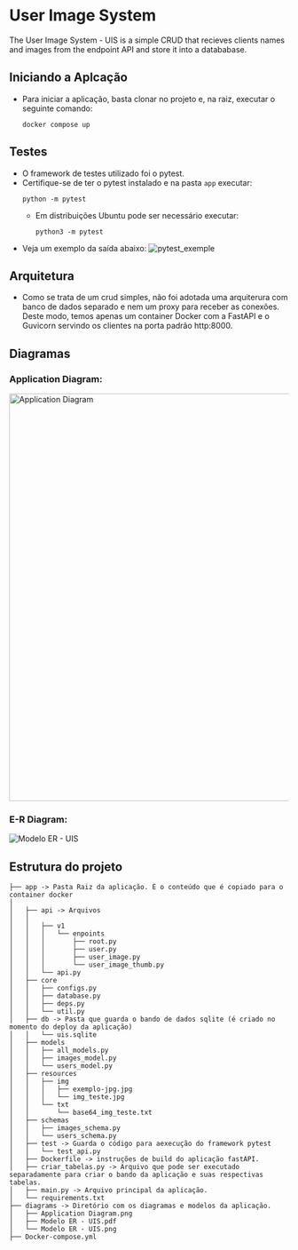 # User Image System
The User Image System - UIS is a simple CRUD that recieves clients names and images from the endpoint API and store it into a datababase.

## Iniciando a Aplcação
- Para iniciar a aplicação, basta clonar no projeto e, na raiz, executar o seguinte comando:
  ```
  docker compose up
  ```

## Testes
- O framework de testes utilizado foi o pytest.
- Certifique-se de ter o pytest instalado e na pasta `app` executar:
  ```
  python -m pytest
  ```
  - Em distribuições Ubuntu pode ser necessário executar:
    ```
    python3 -m pytest
    ```
- Veja um exemplo da saída abaixo:
   ![pytest_exemple](https://github.com/devpassos/bb-uis/assets/45983543/0ea19e6c-6e61-4de2-b7d8-f94f97d2e906)

## Arquitetura
- Como se trata de um crud simples, não foi adotada uma arquiterura com banco de dados separado e nem um proxy para receber as conexões.
  Deste modo, temos apenas um container Docker com a FastAPI e o Guvicorn servindo os clientes na porta padrão http:8000.
  
## Diagramas
### Application Diagram:
  <img width="734" alt="Application Diagram" src="https://github.com/devpassos/bb-uis/assets/45983543/66fcc838-751f-48de-9039-e60b32d15184">

### E-R Diagram:
  ![Modelo ER - UIS](https://github.com/devpassos/bb-uis/assets/45983543/3825b8f9-061b-4c4e-b113-aabb97f387c7)

## Estrutura do projeto
```
├── app -> Pasta Raiz da aplicação. É o conteúdo que é copiado para o container docker
│   
│   ├── api -> Arquivos 
│   │   
│   │   ├── v1
│   │   │   └── enpoints
│   │   │       ├── root.py
│   │   │       ├── user.py
│   │   │       ├── user_image.py
│   │   │       └── user_image_thumb.py
│   │   └── api.py
│   ├── core
│   │   ├── configs.py
│   │   ├── database.py
│   │   ├── deps.py
│   │   └── util.py
│   ├── db -> Pasta que guarda o bando de dados sqlite (é criado no momento do deploy da aplicação)
│   │   └── uis.sqlite
│   ├── models
│   │   ├── all_models.py
│   │   ├── images_model.py
│   │   └── users_model.py
│   ├── resources
│   │   ├── img
│   │   │   ├── exemplo-jpg.jpg
│   │   │   └── img_teste.jpg
│   │   └── txt
│   │       └── base64_img_teste.txt
│   ├── schemas
│   │   ├── images_schema.py
│   │   └── users_schema.py
│   ├── test -> Guarda o código para aexecução do framework pytest
│   │   └── test_api.py
│   ├── Dockerfile -> instruções de build do aplicação fastAPI.
│   ├── criar_tabelas.py -> Arquivo que pode ser executado separadamente para criar o bando da aplicação e suas respectivas tabelas.
│   ├── main.py -> Arquivo principal da aplicação.
│   └── requirements.txt
├── diagrams -> Diretório com os diagramas e modelos da aplicação.
│   ├── Application Diagram.png
│   ├── Modelo ER - UIS.pdf
│   └── Modelo ER - UIS.png
├── Docker-compose.yml
```
